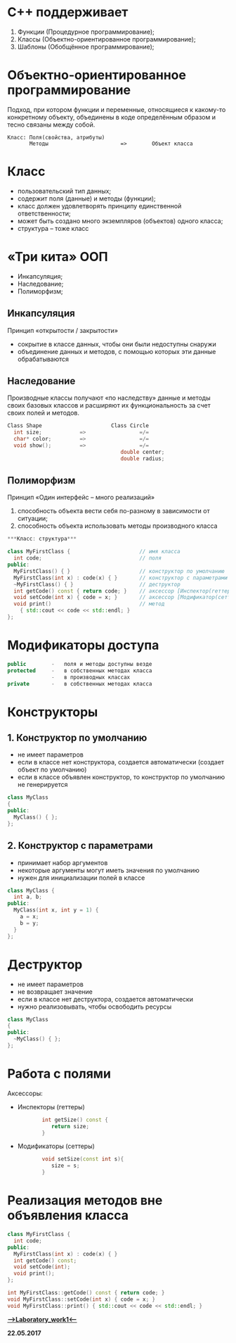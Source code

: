 C++ поддерживает
=====================

1. Функции (Процедурное программирование);
2. Классы  (Объектно-ориентированное программирование);
3. Шаблоны (Обобщённое программирование);

Объектно-ориентированное программирование
=====================

Подход, при котором функции и переменные, относящиеся к какому-то конкретному объекту, объединены в коде определённым образом и тесно связаны между собой.

```
Класс: Поля(свойства, атрибуты)
       Методы                       =>        Объект класса
```

Класс
=====================

* пользовательский тип данных;
* содержит поля (данные) и методы (функции);
* класс должен удовлетворять принципу единственной ответственности;
* может быть создано много экземпляров (объектов) одного класса;
* структура – тоже класс

«Три кита» ООП
=====================

* Инкапсуляция;
* Наследование;
* Полиморфизм;

Инкапсуляция
-----------------------------------

Принцип «открытости / закрытости»

* сокрытие в классе данных, чтобы они были недоступны снаружи
* объединение данных и методов, с помощью которых эти данные обрабатываются

Наследование
-----------------------------------
Производные классы получают «по наследству» данные и методы своих базовых классов и расширяют их функциональность за счет своих полей и методов.

```cpp
Class Shape                      Class Circle
  int size;            =>                 =/=
  char* color;         =>                 =/=
  void show();         =>                 =/=
                                    double center;
                                    double radius; 
```

Полиморфизм
-----------------------------------

Принцип «Один интерфейс – много реализаций»

1. способность объекта вести себя по-разному в зависимости от ситуации;
2. способность объекта использовать методы производного класса

```cpp
***Класс: структура***

class MyFirstClass {                      // имя класса
  int code;                               // поля
public:
  MyFirstClass() { }                      // конструктор по умолчанию
  MyFirstClass(int x) : code(x) { }       // конструктор с параметрами
  ~MyFirstClass() { }                     // деструктор
  int getCode() const { return code; }    // аксессор [Инспектор(геттер)]
  void setCode(int x) { code = x; }       // аксессор [Модификатор(сеттер)]
  void print()                            // метод
    { std::cout << code << std::endl; }
};
```

Модификаторы доступа
=====================
```cpp
public        -   поля и методы доступны везде
protected     -   в собственных методах класса
              -   в производных классах
private       -   в собственных методах класса
```

Конструкторы
=====================

**1. Конструктор по умолчанию**
-----------------------------------

* не имеет параметров
* если в классе нет конструктора, создается автоматически (создает объект по умолчанию)
* если в классе объявлен конструктор, то конструктор по умолчанию не генерируется

```cpp
class MyClass
{
public:
  MyClass() { };
};
```

**2. Конструктор с параметрами**
-----------------------------------

* принимает набор аргументов
* некоторые аргументы могут иметь значения по умолчанию
* нужен для инициализации полей в классе

```cpp
class MyClass {
  int a, b;
public:
  MyClass(int x, int y = 1) { 
    a = x; 
    b = y;
  } 
};
```

Деструктор
=====================

* не имеет параметров
* не возвращает значение
* если в классе нет деструктора, создается автоматически
* нужно реализовывать, чтобы освободить ресурсы

```cpp
class MyClass 
{
public:
  ~MyClass() { };
};
```

Работа с полями
=====================    

Аксессоры:
* Инспекторы (геттеры)

```cpp
           int getSize() const {
              return size;
           }
```

* Модификаторы (сеттеры)
```cpp
           void setSize(const int s){
              size = s;
           }
``` 

Реализация методов вне объявления класса
=====================

```cpp
class MyFirstClass {
  int code;
public:
  MyFirstClass(int x) : code(x) { }
  int getCode() const;
  void setCode(int);
  void print();
};

int MyFirstClass::getCode() const { return code; }
void MyFirstClass::setCode(int x) { code = x; }
void MyFirstClass::print() { std::cout << code << std::endl; }
```

[**-->Laboratory_work1<--**](https://github.com/SuvStreet/IT_Step_Cpp/tree/master/Laboratory_work/Work1)

**22.05.2017**
